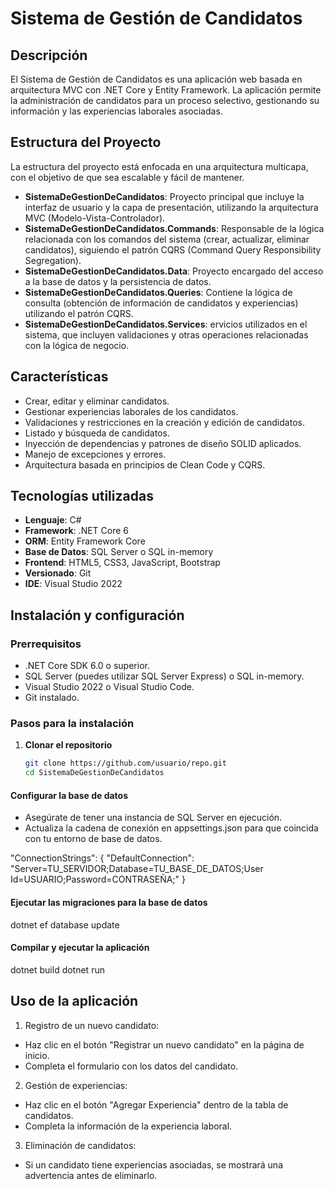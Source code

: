 # Sistema de Gestión de Candidatos

## Descripción
El Sistema de Gestión de Candidatos es una aplicación web basada en arquitectura MVC con .NET Core y Entity Framework. La aplicación permite la administración de candidatos para un proceso selectivo, gestionando su información y las experiencias laborales asociadas.
## Estructura del Proyecto

La estructura del proyecto está enfocada en una arquitectura multicapa, con el objetivo de que sea escalable y fácil de mantener.
- **SistemaDeGestionDeCandidatos**: Proyecto principal que incluye la interfaz de usuario y la capa de presentación, utilizando la arquitectura MVC (Modelo-Vista-Controlador).
- **SistemaDeGestionDeCandidatos.Commands**: Responsable de la lógica relacionada con los comandos del sistema (crear, actualizar, eliminar candidatos), siguiendo el patrón CQRS (Command Query Responsibility Segregation).
- **SistemaDeGestionDeCandidatos.Data**: Proyecto encargado del acceso a la base de datos y la persistencia de datos.
- **SistemaDeGestionDeCandidatos.Queries**: Contiene la lógica de consulta (obtención de información de candidatos y experiencias) utilizando el patrón CQRS.
- **SistemaDeGestionDeCandidatos.Services**: ervicios utilizados en el sistema, que incluyen validaciones y otras operaciones relacionadas con la lógica de negocio.

## Características
- Crear, editar y eliminar candidatos.
- Gestionar experiencias laborales de los candidatos.
- Validaciones y restricciones en la creación y edición de candidatos.
- Listado y búsqueda de candidatos.
- Inyección de dependencias y patrones de diseño SOLID aplicados.
- Manejo de excepciones y errores.
- Arquitectura basada en principios de Clean Code y CQRS.

## Tecnologías utilizadas
- **Lenguaje**: C#
- **Framework**: .NET Core 6
- **ORM**: Entity Framework Core
- **Base de Datos**: SQL Server o  SQL in-memory
- **Frontend**: HTML5, CSS3, JavaScript, Bootstrap
- **Versionado**: Git
- **IDE**: Visual Studio 2022

## Instalación y configuración
### Prerrequisitos
- .NET Core SDK 6.0 o superior.
- SQL Server (puedes utilizar SQL Server Express) o  SQL in-memory.
- Visual Studio 2022 o Visual Studio Code.
- Git instalado.

### Pasos para la instalación
1. **Clonar el repositorio**
   ```bash
   git clone https://github.com/usuario/repo.git
   cd SistemaDeGestionDeCandidatos

#### Configurar la base de datos

- Asegúrate de tener una instancia de SQL Server en ejecución.
- Actualiza la cadena de conexión en appsettings.json para que coincida con tu entorno de base de datos.

 "ConnectionStrings": {
   "DefaultConnection": "Server=TU_SERVIDOR;Database=TU_BASE_DE_DATOS;User Id=USUARIO;Password=CONTRASEÑA;"
}
#### Ejecutar las migraciones para la base de datos
dotnet ef database update
#### Compilar y ejecutar la aplicación
dotnet build
dotnet run

## Uso de la aplicación
1. Registro de un nuevo candidato:

 - Haz clic en el botón "Registrar un nuevo candidato" en la página de inicio.
 - Completa el formulario con los datos del candidato.
2. Gestión de experiencias:

- Haz clic en el botón "Agregar Experiencia" dentro de la tabla de candidatos.
- Completa la información de la experiencia laboral.
3. Eliminación de candidatos:
- Si un candidato tiene experiencias asociadas, se mostrará una advertencia antes de eliminarlo.

  
  
